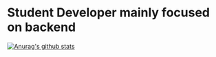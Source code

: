 # Student Developer mainly focused on backend
[![Anurag's github stats](https://github-readme-stats.vercel.app/api?username=liapisn)](https://github.com/anuraghazra/github-readme-stats)
